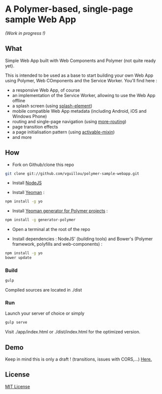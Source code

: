 # A Polymer-based, single-page sample Web App

_(Work in progress !)_

## What

Simple Web App built with Web Components and Polymer (not quite ready yet).

This is intended to be used as a base to start building your own Web App using Polymer, Web COmponents and the Service Worker.
You'll find here :
* a responsive Web App, of course
* an implementation of the Service Worker, allowing to use the Web App offline
* a splash screen (using [splash-element](https://github.com/vguillou/splash-element))
* mobile compatible Web App metadata (including Android, iOS and Windows Phone)
* routing and single-page navigation (using [more-routing](https://github.com/PolymerLabs/more-routing))
* page transition effects
* a page initialisation pattern (using [activable-mixin](https://github.com/vguillou/activable-mixin))
* and more

## How

* Fork on Github/clone this repo
```sh
git clone git://github.com/vguillou/polymer-sample-webapp.git
```

* Install [NodeJS](https://nodejs.org/download/)

* Install [Yeoman](http://yeoman.io/) :
```sh
npm install -g yo
```

* Install [Yeoman generator for Polymer projects](https://github.com/yeoman/generator-polymer#yeoman-generator-for-polymer-projects) :
```sh
npm install -g generator-polymer
```

* Open a terminal at the root of the repo

* Install dependencies : NodeJS' (building tools) and Bower's (Polymer framework, polyfills and web-components) :
```sh
npm install -g yo
bower update
```

### Build
```sh
gulp
```
Compiled sources are located in ./dist

### Run
Launch your server of choice or simply
```sh
gulp serve
```
Visit ./app/index.html or ./dist/index.html for the optimized version.

## Demo

Keep in mind this is only a draft ! (transitions, issues with CORS,...)
[Here.](https://vguillou.github.io/sample-app/dist/)

## License

[MIT License](http://opensource.org/licenses/MIT)

